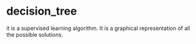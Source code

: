# decision_tree
it is a supervised learning algorithm.
It is a graphical representation of all the possible solutions.
